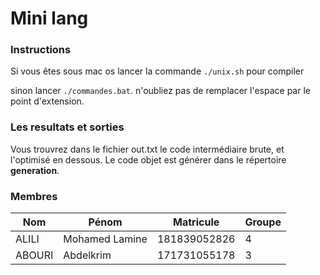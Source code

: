 # Mini lang

### **Instructions**

Si vous êtes sous mac os lancer la commande `./unix.sh` pour compiler

sinon lancer `./commandes.bat`. n'oubliez pas de remplacer l'espace par le point d'extension.

### **Les resultats et sorties**

Vous trouvrez dans le fichier out.txt le code intermédiaire brute, et l'optimisé en dessous. Le code objet est générer dans le répertoire ****generation****.

### **Membres**

| Nom | Pénom | Matricule | Groupe |
| --- | --- | --- | --- |
| ALILI | Mohamed Lamine | 181839052826 | 4 |
| ABOURI | Abdelkrim | 171731055178 | 3 |